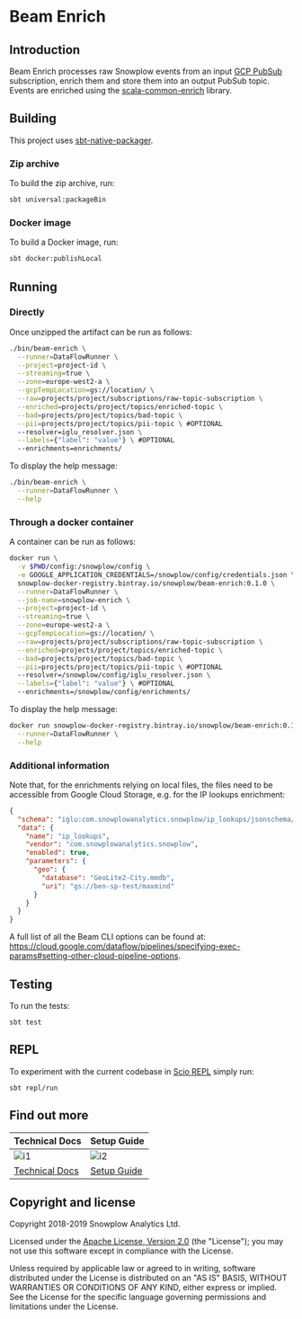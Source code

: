 # Beam Enrich

## Introduction

Beam Enrich processes raw Snowplow events from an input [GCP PubSub][pubsub] subscription,
enrich them and store them into an output PubSub topic.
Events are enriched using the [scala-common-enrich][common-enrich] library.

## Building

This project uses [sbt-native-packager][sbt-native-packager].

### Zip archive

To build the zip archive, run:

```bash
sbt universal:packageBin
```

### Docker image

To build a Docker image, run:

```bash
sbt docker:publishLocal
```

## Running

### Directly

Once unzipped the artifact can be run as follows:

```bash
./bin/beam-enrich \
  --runner=DataFlowRunner \
  --project=project-id \
  --streaming=true \
  --zone=europe-west2-a \
  --gcpTempLocation=gs://location/ \
  --raw=projects/project/subscriptions/raw-topic-subscription \
  --enriched=projects/project/topics/enriched-topic \
  --bad=projects/project/topics/bad-topic \
  --pii=projects/project/topics/pii-topic \ #OPTIONAL
  --resolver=iglu_resolver.json \
  --labels={"label": "value"} \ #OPTIONAL
  --enrichments=enrichments/
```

To display the help message:

```bash
./bin/beam-enrich \
  --runner=DataFlowRunner \
  --help
```

### Through a docker container

A container can be run as follows:

```bash
docker run \
  -v $PWD/config:/snowplow/config \
  -e GOOGLE_APPLICATION_CREDENTIALS=/snowplow/config/credentials.json \ # if running outside GCP
  snowplow-docker-registry.bintray.io/snowplow/beam-enrich:0.1.0 \
  --runner=DataFlowRunner \
  --job-name=snowplow-enrich \
  --project=project-id \
  --streaming=true \
  --zone=europe-west2-a \
  --gcpTempLocation=gs://location/ \
  --raw=projects/project/subscriptions/raw-topic-subscription \
  --enriched=projects/project/topics/enriched-topic \
  --bad=projects/project/topics/bad-topic \
  --pii=projects/project/topics/pii-topic \ #OPTIONAL
  --resolver=/snowplow/config/iglu_resolver.json \
  --labels={"label": "value"} \ #OPTIONAL
  --enrichments=/snowplow/config/enrichments/
```

To display the help message:

```bash
docker run snowplow-docker-registry.bintray.io/snowplow/beam-enrich:0.1.0 \
  --runner=DataFlowRunner \
  --help
```

### Additional information

Note that, for the enrichments relying on local files, the files need to be accessible from Google
Cloud Storage, e.g. for the IP lookups enrichment:

```json
{
  "schema": "iglu:com.snowplowanalytics.snowplow/ip_lookups/jsonschema/2-0-0",
  "data": {
    "name": "ip_lookups",
    "vendor": "com.snowplowanalytics.snowplow",
    "enabled": true,
    "parameters": {
      "geo": {
        "database": "GeoLite2-City.mmdb",
        "uri": "gs://ben-sp-test/maxmind"
      }
    }
  }
}
```

A full list of all the Beam CLI options can be found at:
https://cloud.google.com/dataflow/pipelines/specifying-exec-params#setting-other-cloud-pipeline-options.

## Testing

To run the tests:

```
sbt test
```

## REPL

To experiment with the current codebase in [Scio REPL](https://github.com/spotify/scio/wiki/Scio-REPL)
simply run:

```
sbt repl/run
```

## Find out more

| Technical Docs              | Setup Guide           |
|-----------------------------|-----------------------|
| ![i1][techdocs-image]       | ![i2][setup-image]    |
| [Technical Docs][techdocs]  | [Setup Guide][setup]  |

## Copyright and license

Copyright 2018-2019 Snowplow Analytics Ltd.

Licensed under the [Apache License, Version 2.0][license] (the "License");
you may not use this software except in compliance with the License.

Unless required by applicable law or agreed to in writing, software
distributed under the License is distributed on an "AS IS" BASIS,
WITHOUT WARRANTIES OR CONDITIONS OF ANY KIND, either express or implied.
See the License for the specific language governing permissions and
limitations under the License.

[pubsub]: https://cloud.google.com/pubsub/
[sbt-native-packager]: https://github.com/sbt/sbt-native-packager
[common-enrich]: https://github.com/snowplow/snowplow/tree/master/3-enrich/scala-common-enrich

[license]: http://www.apache.org/licenses/LICENSE-2.0

[techdocs-image]: https://d3i6fms1cm1j0i.cloudfront.net/github/images/techdocs.png
[setup-image]: https://d3i6fms1cm1j0i.cloudfront.net/github/images/setup.png
[techdocs]: https://github.com/snowplow/snowplow/wiki/Beam-Enrich
[setup]: https://github.com/snowplow/snowplow/wiki/setting-up-beam-enrich

